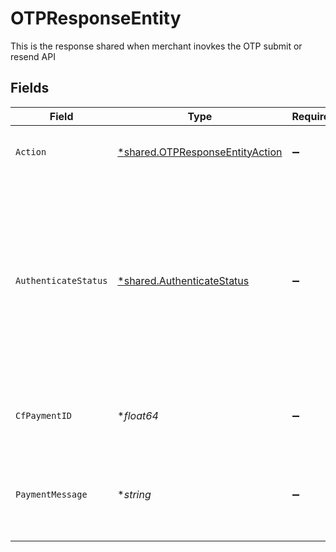 # OTPResponseEntity

This is the response shared when merchant inovkes the OTP submit or resend API


## Fields

| Field                                                                                                                                                                         | Type                                                                                                                                                                          | Required                                                                                                                                                                      | Description                                                                                                                                                                   |
| ----------------------------------------------------------------------------------------------------------------------------------------------------------------------------- | ----------------------------------------------------------------------------------------------------------------------------------------------------------------------------- | ----------------------------------------------------------------------------------------------------------------------------------------------------------------------------- | ----------------------------------------------------------------------------------------------------------------------------------------------------------------------------- |
| `Action`                                                                                                                                                                      | [*shared.OTPResponseEntityAction](../../../pkg/models/shared/otpresponseentityaction.md)                                                                                      | :heavy_minus_sign:                                                                                                                                                            | The action that was invoked for this request.                                                                                                                                 |
| `AuthenticateStatus`                                                                                                                                                          | [*shared.AuthenticateStatus](../../../pkg/models/shared/authenticatestatus.md)                                                                                                | :heavy_minus_sign:                                                                                                                                                            | Status of the is action. Will be either failed or successful. If the action is successful, you should still call the authorization status to verify the final payment status. |
| `CfPaymentID`                                                                                                                                                                 | **float64*                                                                                                                                                                    | :heavy_minus_sign:                                                                                                                                                            | The payment id for which this request was sent                                                                                                                                |
| `PaymentMessage`                                                                                                                                                              | **string*                                                                                                                                                                     | :heavy_minus_sign:                                                                                                                                                            | Human readable message which describes the status in more detail                                                                                                              |